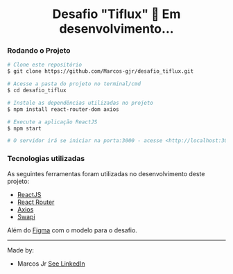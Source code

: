 <!--te-->
<h1 align="center">
  Desafio "Tiflux" 🚀 Em desenvolvimento... 
</h1>

### Rodando o Projeto 

```bash
# Clone este repositório
$ git clone https://github.com/Marcos-gjr/desafio_tiflux.git

# Acesse a pasta do projeto no terminal/cmd 
$ cd desafio_tiflux

# Instale as dependências utilizadas no projeto
$ npm install react-router-dom axios

# Execute a aplicação ReactJS
$ npm start

# O servidor irá se iniciar na porta:3000 - acesse <http://localhost:3000> caso não tenha aberto sozinho
```

### Tecnologias utilizadas 
As seguintes ferramentas foram utilizadas no desenvolvimento deste projeto:
- [ReactJS](https://pt-br.reactjs.org/)
- [React Router](https://reactrouter.com/en/main)
- [Axios](https://axios-http.com/ptbr/docs/intro)
- [Swapi](https://swapi.dev)

Além do [Figma](https://www.figma.com/file/0ER9KKCsMXqn28BSoRRyrj/Desafio-FrontEnd?type=design&node-id=230-504&mode=design&t=YfBZl20mraT9qTt0-0) com o modelo para o desafio.

---

Made by:

 - Marcos Jr [See LinkedIn](https://www.linkedin.com/in/marcos-gon%C3%A7alves-bbb17a1b5)
